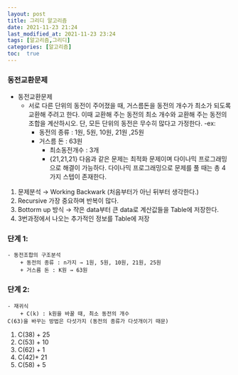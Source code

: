 ```yaml
---
layout: post
title: 그리디 알고리즘
date: 2021-11-23 21:24 
last_modified_at: 2021-11-23 23:24
tags: [알고리즘,그리디]
categories: [알고리즘]
toc:  true
---
```


### 동전교환문제
+ 동전교환문제 
    - 서로 다른 단위의 동전이 주어졌을 때, 거스름돈을 동전의 개수가 최소가 되도록 교환해 주려고 한다. 이때 교환해 주는 동전의 최소 개수와 교환해 주는 동전의 조합을 계산하시오. 단, 모든 단위의 동전은 무수히 많다고 가정한다.
    -ex: 
        + 동전의 종류 : 1원, 5원, 10원, 21원 ,25원
        + 거스름 돈 : 63원
            - 최소동전개수 : 3개
            - {21,21,21}
다음과 같은 문제는 최적화 문제이며 다이나믹 프로그래밍으로 해결이 가능하다.
다이나믹 프로그래밍으로 문제를 풀 때는 총 4가지 스텝이 존재한다.
1. 문제분석 → Working Backwark (처음부터가 아닌 뒤부터 생각한다.)
2. Recursive 가장 중요하며 반복이 많다. 
3. Bottorm up 방식 → 쟉은 data부터 큰 data로 계산값들을 Table에 저장한다.
4. 3번과정에서 나오는 추가적인 정보를 Table에 저장

### 단계 1:
    - 동전조합의 구조분석
        + 동전의 종류 : n가지 → 1원, 5원, 10원, 21원, 25원
        + 거스름 돈 : K원 → 63원

### 단계 2:
    - 재귀식
        + C(k) : k원을 바꿀 때, 최소 동전의 개수
    C(63)을 바꾸는 방법은 다섯가지 (동전의 종류가 다섯개이기 때문)
1. C(38) + 25
2. C(53) + 10
3. C(62) + 1
4. C(42)+ 21
5. C(58) + 5 
